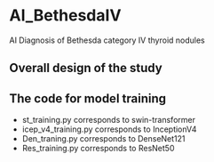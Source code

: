 # AI_BethesdaIV
AI Diagnosis of Bethesda category IV thyroid nodules 
## Overall design of the study

## The code for model training
+ st_training.py corresponds to swin-transformer  
+ icep_v4_training.py corresponds to InceptionV4  
+ Den_traning.py corresponds to DenseNet121  
+ Res_training.py corresponds to ResNet50  
